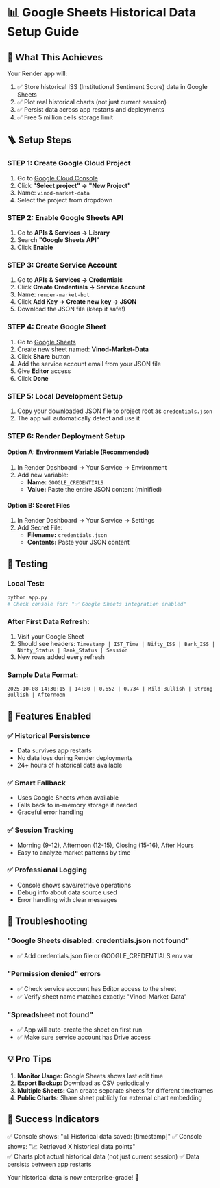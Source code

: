 # 📊 Google Sheets Historical Data Setup Guide

## 🎯 What This Achieves
Your Render app will:
1. ✅ Store historical ISS (Institutional Sentiment Score) data in Google Sheets
2. ✅ Plot real historical charts (not just current session)
3. ✅ Persist data across app restarts and deployments
4. ✅ Free 5 million cells storage limit

## 🪜 Setup Steps

### **STEP 1: Create Google Cloud Project**
1. Go to [Google Cloud Console](https://console.cloud.google.com/)
2. Click **"Select project" → "New Project"**
3. Name: `vinod-market-data`
4. Select the project from dropdown

### **STEP 2: Enable Google Sheets API**
1. Go to **APIs & Services → Library**
2. Search **"Google Sheets API"**
3. Click **Enable**

### **STEP 3: Create Service Account**
1. Go to **APIs & Services → Credentials**
2. Click **Create Credentials → Service Account**
3. Name: `render-market-bot`
4. Click **Add Key → Create new key → JSON**
5. Download the JSON file (keep it safe!)

### **STEP 4: Create Google Sheet**
1. Go to [Google Sheets](https://sheets.google.com/)
2. Create new sheet named: **Vinod-Market-Data**
3. Click **Share** button
4. Add the service account email from your JSON file
5. Give **Editor** access
6. Click **Done**

### **STEP 5: Local Development Setup**
1. Copy your downloaded JSON file to project root as `credentials.json`
2. The app will automatically detect and use it

### **STEP 6: Render Deployment Setup**

#### Option A: Environment Variable (Recommended)
1. In Render Dashboard → Your Service → Environment
2. Add new variable:
   - **Name:** `GOOGLE_CREDENTIALS`
   - **Value:** Paste the entire JSON content (minified)

#### Option B: Secret Files
1. In Render Dashboard → Your Service → Settings
2. Add Secret File:
   - **Filename:** `credentials.json`
   - **Contents:** Paste your JSON content

## 🧪 Testing

### Local Test:
```bash
python app.py
# Check console for: "✅ Google Sheets integration enabled"
```

### After First Data Refresh:
1. Visit your Google Sheet
2. Should see headers: `Timestamp | IST_Time | Nifty_ISS | Bank_ISS | Nifty_Status | Bank_Status | Session`
3. New rows added every refresh

### Sample Data Format:
```
2025-10-08 14:30:15 | 14:30 | 0.652 | 0.734 | Mild Bullish | Strong Bullish | Afternoon
```

## 🎯 Features Enabled

### ✅ **Historical Persistence**
- Data survives app restarts
- No data loss during Render deployments
- 24+ hours of historical data available

### ✅ **Smart Fallback**
- Uses Google Sheets when available
- Falls back to in-memory storage if needed
- Graceful error handling

### ✅ **Session Tracking**
- Morning (9-12), Afternoon (12-15), Closing (15-16), After Hours
- Easy to analyze market patterns by time

### ✅ **Professional Logging**
- Console shows save/retrieve operations
- Debug info about data source used
- Error handling with clear messages

## 🚨 Troubleshooting

### "Google Sheets disabled: credentials.json not found"
- ✅ Add credentials.json file or GOOGLE_CREDENTIALS env var

### "Permission denied" errors
- ✅ Check service account has Editor access to the sheet
- ✅ Verify sheet name matches exactly: "Vinod-Market-Data"

### "Spreadsheet not found"
- ✅ App will auto-create the sheet on first run
- ✅ Make sure service account has Drive access

## 💡 Pro Tips

1. **Monitor Usage:** Google Sheets shows last edit time
2. **Export Backup:** Download as CSV periodically
3. **Multiple Sheets:** Can create separate sheets for different timeframes
4. **Public Charts:** Share sheet publicly for external chart embedding

## 🎉 Success Indicators

✅ Console shows: "📊 Historical data saved: [timestamp]"
✅ Console shows: "📈 Retrieved X historical data points"  
✅ Charts plot actual historical data (not just current session)
✅ Data persists between app restarts

Your historical data is now enterprise-grade! 🚀